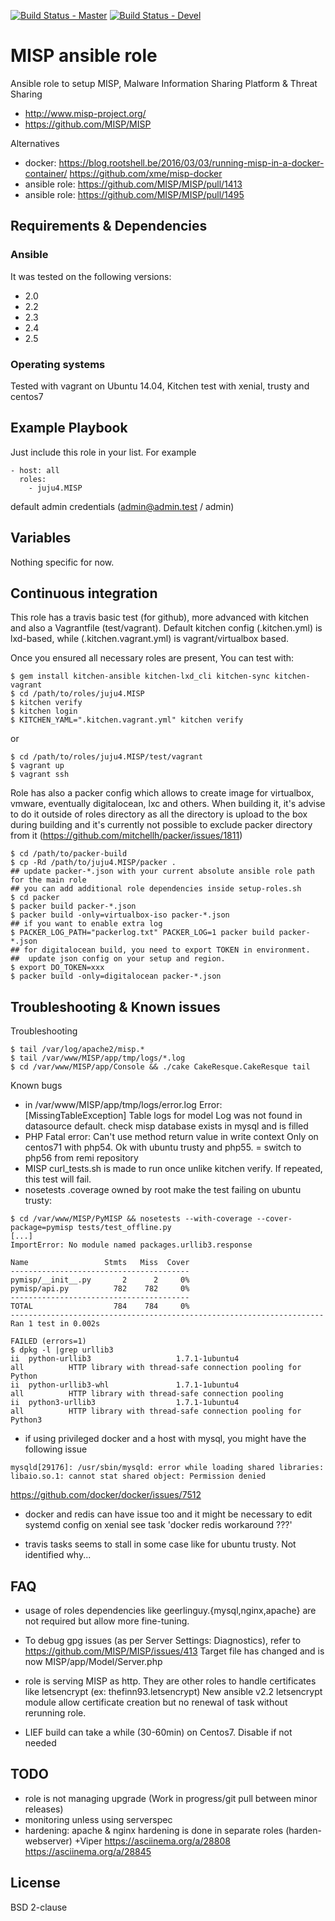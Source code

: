 [![Build Status - Master](https://travis-ci.org/juju4/ansible-MISP.svg?branch=master)](https://travis-ci.org/juju4/ansible-MISP)
[![Build Status - Devel](https://travis-ci.org/juju4/ansible-MISP.svg?branch=devel)](https://travis-ci.org/juju4/ansible-MISP/branches)
# MISP ansible role

Ansible role to setup MISP, Malware Information Sharing Platform & Threat Sharing
* http://www.misp-project.org/
* https://github.com/MISP/MISP

Alternatives
* docker: https://blog.rootshell.be/2016/03/03/running-misp-in-a-docker-container/
https://github.com/xme/misp-docker
* ansible role: https://github.com/MISP/MISP/pull/1413
* ansible role: https://github.com/MISP/MISP/pull/1495

## Requirements & Dependencies

### Ansible
It was tested on the following versions:
 * 2.0
 * 2.2
 * 2.3
 * 2.4
 * 2.5

### Operating systems

Tested with vagrant on Ubuntu 14.04, Kitchen test with xenial, trusty and centos7

## Example Playbook

Just include this role in your list.
For example

```
- host: all
  roles:
    - juju4.MISP
```

default admin credentials (admin@admin.test / admin)

## Variables

Nothing specific for now.

## Continuous integration

This role has a travis basic test (for github), more advanced with kitchen and also a Vagrantfile (test/vagrant).
Default kitchen config (.kitchen.yml) is lxd-based, while (.kitchen.vagrant.yml) is vagrant/virtualbox based.

Once you ensured all necessary roles are present, You can test with:
```
$ gem install kitchen-ansible kitchen-lxd_cli kitchen-sync kitchen-vagrant
$ cd /path/to/roles/juju4.MISP
$ kitchen verify
$ kitchen login
$ KITCHEN_YAML=".kitchen.vagrant.yml" kitchen verify
```
or
```
$ cd /path/to/roles/juju4.MISP/test/vagrant
$ vagrant up
$ vagrant ssh
```

Role has also a packer config which allows to create image for virtualbox, vmware, eventually digitalocean, lxc and others.
When building it, it's advise to do it outside of roles directory as all the directory is upload to the box during building 
and it's currently not possible to exclude packer directory from it (https://github.com/mitchellh/packer/issues/1811)
```
$ cd /path/to/packer-build
$ cp -Rd /path/to/juju4.MISP/packer .
## update packer-*.json with your current absolute ansible role path for the main role
## you can add additional role dependencies inside setup-roles.sh
$ cd packer
$ packer build packer-*.json
$ packer build -only=virtualbox-iso packer-*.json
## if you want to enable extra log
$ PACKER_LOG_PATH="packerlog.txt" PACKER_LOG=1 packer build packer-*.json
## for digitalocean build, you need to export TOKEN in environment.
##  update json config on your setup and region.
$ export DO_TOKEN=xxx
$ packer build -only=digitalocean packer-*.json
```


## Troubleshooting & Known issues

Troubleshooting
```
$ tail /var/log/apache2/misp.*
$ tail /var/www/MISP/app/tmp/logs/*.log
$ cd /var/www/MISP/app/Console && ./cake CakeResque.CakeResque tail
```

Known bugs
* in /var/www/MISP/app/tmp/logs/error.log
Error: [MissingTableException] Table logs for model Log was not found in datasource default.
check misp database exists in mysql and is filled
* PHP Fatal error:  Can't use method return value in write context
Only on centos71 with php54. Ok with ubuntu trusty and php55.
= switch to php56 from remi repository
* MISP curl_tests.sh is made to run once unlike kitchen verify. If repeated, this test will fail.
* nosetests
.coverage owned by root make the test failing
on ubuntu trusty:
```
$ cd /var/www/MISP/PyMISP && nosetests --with-coverage --cover-package=pymisp tests/test_offline.py
[...]
ImportError: No module named packages.urllib3.response

Name                 Stmts   Miss  Cover
----------------------------------------
pymisp/__init__.py       2      2     0%
pymisp/api.py          782    782     0%
----------------------------------------
TOTAL                  784    784     0%
----------------------------------------------------------------------
Ran 1 test in 0.002s

FAILED (errors=1)
$ dpkg -l |grep urllib3
ii  python-urllib3                   1.7.1-1ubuntu4                   all          HTTP library with thread-safe connection pooling for Python
ii  python-urllib3-whl               1.7.1-1ubuntu4                   all          HTTP library with thread-safe connection pooling
ii  python3-urllib3                  1.7.1-1ubuntu4                   all          HTTP library with thread-safe connection pooling for Python3
```

* if using privileged docker and a host with mysql, you might have the following issue
```
mysqld[29176]: /usr/sbin/mysqld: error while loading shared libraries: libaio.so.1: cannot stat shared object: Permission denied
```
https://github.com/docker/docker/issues/7512

* docker and redis can have issue too and it might be necessary to edit systemd config on xenial
see task 'docker redis workaround ???'

* travis tasks seems to stall in some case like for ubuntu trusty.
Not identified why...


## FAQ

* usage of roles dependencies like geerlinguy.{mysql,nginx,apache} are not required but allow more fine-tuning.

* To debug gpg issues (as per Server Settings: Diagnostics), refer to
https://github.com/MISP/MISP/issues/413
Target file has changed and is now MISP/app/Model/Server.php

* role is serving MISP as http.
They are other roles to handle certificates like letsencrypt (ex: thefinn93.letsencrypt)
New ansible v2.2 letsencrypt module allow certificate creation but no renewal of task without rerunning role.

* LIEF build can take a while (30-60min) on Centos7. Disable if not needed

## TODO
* role is not managing upgrade (Work in progress/git pull between minor releases)
* monitoring unless using serverspec
* hardening: apache & nginx hardening is done in separate roles (harden-webserver)
+Viper
https://asciinema.org/a/28808
https://asciinema.org/a/28845

## License

BSD 2-clause

